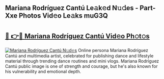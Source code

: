 ## Mariana Rodríguez Cantú Le𝚊k𝚎d N𝚞𝚍es - Part-Xxe Photos Vid𝚎o Le𝚊ks muG3Q

# <h2><a href="http://fbfvf1j.evod.top/?m=Mariana+Rodr%c3%adguez+Cant%c3%ba">🔗 👉🔴 Mariana Rodríguez Cantú Vid𝚎o Ph𝚘t𝚘s</a></h2>

[![Mariana Rodríguez Cantú N𝚞d𝚎s](https://i.imgur.com/8V9OHl7.gif)](http://fbfvf1j.evod.top/?m=Mariana+Rodr%c3%adguez+Cant%c3%ba)
Online persona Mariana Rodríguez Cantú and multimedia artist, celebrated for publishing dance and lifestyle material through trending dance routines and mini vlogs. Mariana Rodríguez Cantú public image is one of strength and courage, but he's also known for his vulnerability and emotional depth. 
